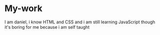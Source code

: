 # My-work
I am daniel, i know HTML and CSS and i am still learning JavaScript though it's boring for me because i am self taught
